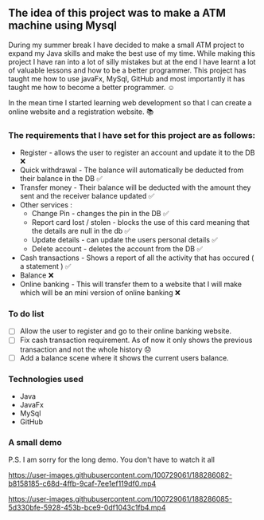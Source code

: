 ## The idea of this project was to make a ATM machine using Mysql ##

During my summer break I have decided to make a small ATM project to expand my Java skills and make the best use of my time. While making this project I have ran
into a lot of silly mistakes but at the end I have learnt a lot of valuable lessons and how to be a better programmer. This project has taught me how to use javaFx,
MySql, GitHub and most importantly it has taught me how to become a better programmer. :relaxed:

In the mean time I started learning web development so that I can create a online website and a registration website. :books:

 ### The requirements that I have set for this project are as follows:  ###

* Register - allows the user to register an account and update it to the DB :x:
* Quick withdrawal - The balance will automatically be deducted from their balance in the DB :white_check_mark:
* Transfer money - Their balance will be deducted with the amount they sent and the receiver balance updated :white_check_mark:
* Other services :
    - Change Pin - changes the pin in the DB  :white_check_mark:
    - Report card lost / stolen - blocks the use of this card meaning that the details are null in the db :white_check_mark:
    - Update details -  can update the users personal details :white_check_mark:
    - Delete account - deletes the account from the DB :white_check_mark:
* Cash transactions - Shows a report of all the activity that has occured ( a statement ) :white_check_mark:
* Balance :x:
* Online banking - This will transfer them to a website that I will make which will be an mini version of online banking :x:

### To do list ###
- [ ]  Allow the user to register and go to their online banking website.
- [ ]  Fix cash transaction requirement. As of now it only shows the previous transaction and not the whole history :disappointed:
- [ ]  Add a balance scene where it shows the current users balance.

### Technologies used ###
- Java
- JavaFx
- MySql
- GitHub

### A small demo ###

P.S. I am sorry for the long demo. You don't have to watch it all


https://user-images.githubusercontent.com/100729061/188286082-b8158185-c68d-4ffb-9caf-7ee1ef119df0.mp4



https://user-images.githubusercontent.com/100729061/188286085-5d330bfe-5928-453b-bce9-0df1043c1fb4.mp4

